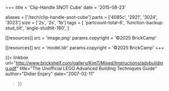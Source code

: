 +++
title = 'Clip-Handle SNOT Cube'
date  = '2015-08-23'

aliases = ['/tech/clip-handle-snot-cube']
parts = ['4085c', '2921', '3024', '3023']
size  = ['2s', '2s', '1b']
tags  = [
  'partcount-total-6',
  'function-backup: stud_tilt',
  'angle-studtilt-180',
]

[[resources]]
src              = 'image.png'
params.copyright = '©2025 BrickCamp'

[[resources]]
src              = 'model.ldr'
params.copyright = '©2025 BrickCamp'
+++

{{< linkbox
    url="http://www.brickshelf.com/gallery/KimT/Mixed/Instructions/advbuilding.pdf"
    title="The Unofficial LEGO Advanced Building Techniques Guide"
    author="Didier Enjary"
    date="2007-02-11"
>}}
